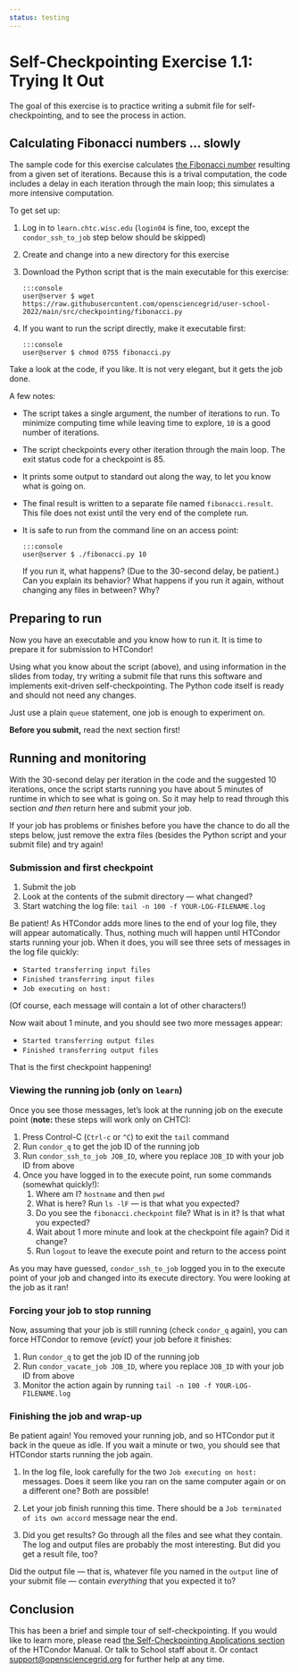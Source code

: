 ```yaml
---
status: testing
---
```


# Self-Checkpointing Exercise 1.1: Trying It Out

The goal of this exercise is to practice writing a submit file for self-checkpointing,
and to see the process in action.

## Calculating Fibonacci numbers &hellip; slowly

The sample code for this exercise calculates
[the Fibonacci number](https://en.wikipedia.org/wiki/Fibonacci_number)
resulting from a given set of iterations.
Because this is a trival computation,
the code includes a delay in each iteration through the main loop;
this simulates a more intensive computation.

To get set up:

1.  Log in to `learn.chtc.wisc.edu`
    (`login04` is fine, too, except the `condor_ssh_to_job` step below should be skipped)

1.  Create and change into a new directory for this exercise

1.  Download the Python script that is the main executable for this exercise:

        :::console
        user@server $ wget https://raw.githubusercontent.com/opensciencegrid/user-school-2022/main/src/checkpointing/fibonacci.py

1.  If you want to run the script directly, make it executable first:

        :::console
        user@server $ chmod 0755 fibonacci.py

Take a look at the code, if you like.
It is not very elegant, but it gets the job done.

A few notes:

*   The script takes a single argument, the number of iterations to run.
    To minimize computing time while leaving time to explore, `10` is a good number of iterations.

*   The script checkpoints every other iteration through the main loop.
    The exit status code for a checkpoint is 85.

*   It prints some output to standard out along the way, to let you know what is going on.

*   The final result is written to a separate file named `fibonacci.result`.
    This file does not exist until the very end of the complete run.

*   It is safe to run from the command line on an access point:

        :::console
        user@server $ ./fibonacci.py 10

    If you run it, what happens?  (Due to the 30-second delay, be patient.)
    Can you explain its behavior?
    What happens if you run it again, without changing any files in between?  Why?

## Preparing to run

Now you have an executable and you know how to run it.
It is time to prepare it for submission to HTCondor!

Using what you know about the script (above),
and using information in the slides from today,
try writing a submit file that runs this software and
implements exit-driven self-checkpointing.
The Python code itself is ready and should not need any changes.

Just use a plain `queue` statement, one job is enough to experiment on.

**Before you submit,** read the next section first!

## Running and monitoring

With the 30-second delay per iteration in the code and the suggested 10 iterations,
once the script starts running you have about 5 minutes of runtime in which to see what is going on.
So it may help to read through this section *and then* return here and submit your job.

If your job has problems or finishes before you have the chance to do all the steps below,
just remove the extra files (besides the Python script and your submit file) and try again!

### Submission and first checkpoint

1.  Submit the job
1.  Look at the contents of the submit directory&nbsp;— what changed?
1.  Start watching the log file: `tail -n 100 -f YOUR-LOG-FILENAME.log`

Be patient!  As HTCondor adds more lines to the end of your log file, they will appear automatically.
Thus, nothing much will happen until HTCondor starts running your job.
When it does, you will see three sets of messages in the log file quickly:

*   `Started transferring input files`
*   `Finished transferring input files`
*   `Job executing on host:`

(Of course, each message will contain a lot of other characters!)

Now wait about 1 minute, and you should see two more messages appear:

*   `Started transferring output files`
*   `Finished transferring output files`

That is the first checkpoint happening!

### Viewing the running job (only on `learn`)

Once you see those messages, let’s look at the running job on the execute point
(**note:** these steps will work only on CHTC):

1.  Press Control-C (`Ctrl-c` or `^C`) to exit the `tail` command
1.  Run `condor_q` to get the job ID of the running job
1.  Run `condor_ssh_to_job JOB_ID`, where you replace `JOB_ID` with your job ID from above
1.  Once you have logged in to the execute point, run some commands (somewhat quickly!):
    1.   Where am I? `hostname` and then `pwd`
    1.   What is here? Run `ls -lF`&nbsp;— is that what you expected?
    1.   Do you see the `fibonacci.checkpoint` file?  What is in it?  Is that what you expected?
    1.   Wait about 1 more minute and look at the checkpoint file again?  Did it change?
    1.   Run `logout` to leave the execute point and return to the access point

As you may have guessed, `condor_ssh_to_job` logged you in to the execute point of your job
and changed into its execute directory.
You were looking at the job as it ran!

### Forcing your job to stop running

Now, assuming that your job is still running (check `condor_q` again),
you can force HTCondor to remove (*evict*) your job before it finishes:

1.  Run `condor_q` to get the job ID of the running job
1.  Run `condor_vacate_job JOB_ID`, where you replace `JOB_ID` with your job ID from above
1.  Monitor the action again by running `tail -n 100 -f YOUR-LOG-FILENAME.log`

### Finishing the job and wrap-up

Be patient again!
You removed your running job, and so HTCondor put it back in the queue as idle.
If you wait a minute or two, you should see that HTCondor starts running the job again.

1.  In the log file, look carefully for the two `Job executing on host:` messages.
    Does it seem like you ran on the same computer again or on a different one?
    Both are possible!

1.  Let your job finish running this time.
    There should be a `Job terminated of its own accord` message near the end.

1.  Did you get results?  Go through all the files and see what they contain.
    The log and output files are probably the most interesting.
    But did you get a result file, too?

Did the output file&nbsp;—
that is, whatever file you named in the `output` line of your submit file&nbsp;—
contain *everything* that you expected it to?

## Conclusion

This has been a brief and simple tour of self-checkpointing.
If you would like to learn more, please read
[the Self-Checkpointing Applications section](https://htcondor.readthedocs.io/en/latest/users-manual/self-checkpointing-applications.html)
of the HTCondor Manual.
Or talk to School staff about it.
Or contact support@opensciencegrid.org for further help at any time.
